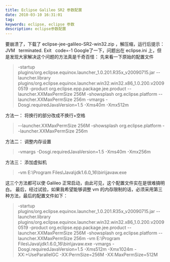 ```yaml
---
title: Eclipse Galileo SR2 参数配置
date: 2010-03-10 16:31:01
tag: 
keywords: eclipse, eclipse 参数
description: eclipse参数配置
---
```


要崩溃了，下载了 eclipse-jee-galileo-SR2-win32.zip ，解压缩，运行后提示：
JVM   terminated. Exit   code=-1
Google了一下，问题出在 eclipse.ini 上，但是发现大家解决这个问题的方法真是千奇百怪：
先来看一下原始的配置文件

> -startup
plugins/org.eclipse.equinox.launcher_1.0.201.R35x_v20090715.jar
--launcher.library
plugins/org.eclipse.equinox.launcher.win32.win32.x86_1.0.200.v20090519
-product
org.eclipse.epp.package.jee.product
--launcher.XXMaxPermSize
256M
-showsplash
org.eclipse.platform
--launcher.XXMaxPermSize
256m
-vmargs
-Dosgi.requiredJavaVersion=1.5
-Xms40m
-Xmx512m

方法一：
将换行的部分改成不换行+空格
> --launcher.XXMaxPermSize
256M
-showsplash
org.eclipse.platform
--launcher.XXMaxPermSize
256m

方法二：
调整内存设置
> -vmargs
-Dosgi.requiredJavaVersion=1.5
-Xms40m
-Xmx256m

方法三：
添加虚拟机
> -vm
E:\Program Files\Java\jdk1.6.0_16\bin\javaw.exe

这三个方法都可以使 Galileo 正常启动，由此可见，这个配置文件实在是很难搞明白。
最后，经过试验，如果我希望能够调整 vm 的内存限制的话，必须采用第三种方法，最后的配置文件如下：
> -startup
plugins/org.eclipse.equinox.launcher_1.0.201.R35x_v20090715.jar
--launcher.library
plugins/org.eclipse.equinox.launcher.win32.win32.x86_1.0.200.v20090519
-product
org.eclipse.epp.package.jee.product
--launcher.XXMaxPermSize
256M
-showsplash
org.eclipse.platform
--launcher.XXMaxPermSize
256m
-vm
E:\Program Files\Java\jdk1.6.0_16\bin\javaw.exe
-vmargs
-Dosgi.requiredJavaVersion=1.5
-Xms512m
-Xmx1024m
-XX:+UseParallelGC
-XX:PermSize=256M
-XX:MaxPermSize=512M












